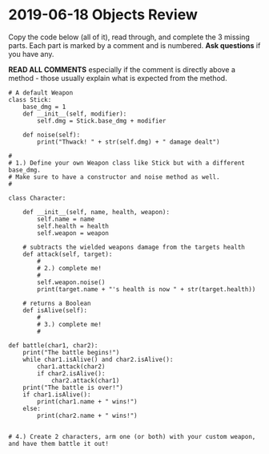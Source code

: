 # 2019-06-18 Objects Review

Copy the code below (all of it), read through, and complete the 3 missing parts. Each part is marked by a comment and is numbered.
**Ask questions** if you have any.

**READ ALL COMMENTS** especially if the comment is directly above a method - those usually explain what is expected from the method.

```
# A default Weapon
class Stick:
    base_dmg = 1
    def __init__(self, modifier):
        self.dmg = Stick.base_dmg + modifier
    
    def noise(self):
        print("Thwack! " + str(self.dmg) + " damage dealt")

#
# 1.) Define your own Weapon class like Stick but with a different base_dmg. 
# Make sure to have a constructor and noise method as well.
#

class Character:

    def __init__(self, name, health, weapon):
        self.name = name
        self.health = health
        self.weapon = weapon

    # subtracts the wielded weapons damage from the targets health
    def attack(self, target):
        #
        # 2.) complete me!
        # 
        self.weapon.noise()
        print(target.name + "'s health is now " + str(target.health))

    # returns a Boolean
    def isAlive(self):
        #
        # 3.) complete me!
        #

def battle(char1, char2):
    print("The battle begins!")
    while char1.isAlive() and char2.isAlive():
        char1.attack(char2)
        if char2.isAlive():
            char2.attack(char1)
    print("The battle is over!")
    if char1.isAlive():
        print(char1.name + " wins!")
    else:
        print(char2.name + " wins!")


# 4.) Create 2 characters, arm one (or both) with your custom weapon, and have them battle it out!
```
